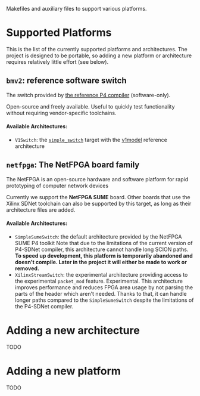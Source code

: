 Makefiles and auxiliary files to support various platforms.

<!-- TODO would be cool to autogenerate this list -->
# Supported Platforms

This is the list of the currently supported platforms and architectures. The
project is designed to be portable, so adding a new platform or architecture
requires relatively little effort (see below).

## `bmv2`: reference software switch

The switch provided by [the reference P4
compiler](https://github.com/p4lang/p4c) (software-only).

Open-source and freely available. Useful to quickly test functionality without
requiring vendor-specific toolchains.

#### Available Architectures:

* `V1Switch`: the [`simple_switch`](https://github.com/p4lang/behavioral-model/blob/master/targets/README.md#simple_switch) target with the [v1model](https://github.com/p4lang/p4c/blob/master/p4include/v1model.p4) reference architecture


## `netfpga`: The NetFPGA board family

The NetFPGA is an open-source hardware and software platform for rapid prototyping of computer network devices

Currently we support the **NetFPGA SUME** board. 
Other boards that use the Xilinx SDNet toolchain can also be supported by this
target, as long as their architecture files are added.

#### Available Architectures:

* `SimpleSumeSwitch`: the default architecture provided by the NetFPGA SUME P4 toolkit
  Note that due to the limitations of the current version of P4-SDNet compiler, this architecture cannot handle long SCION paths.
  **To speed up development, this platform is temporarily abandoned and doesn't compile. Later in the project it will either be made to work or removed.**
* `XilinxStreamSwitch`: the experimental architecture providing access to the experimental `packet_mod` feature. Experimental.
  This architecture improves performance and reduces FPGA area usage by not parsing the parts of the header which aren't needed. Thanks to that, it can handle longer paths compared to the `SimpleSumeSwitch` despite the limitations of the P4-SDNet compiler.
  

# Adding a new architecture

TODO

# Adding a new platform

TODO
